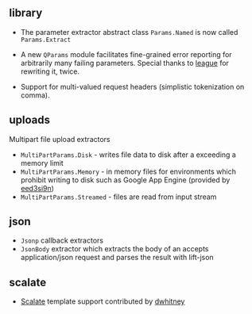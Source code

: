 library
-------

  * The parameter extractor abstract class `Params.Named` is now
    called `Params.Extract`
    
  * A new `QParams` module facilitates fine-grained error reporting for
    arbitrarily many failing parameters.  Special thanks to
    [league][league] for rewriting it, twice.
    
  * Support for multi-valued request headers (simplistic tokenization
    on comma).

[league]: http://github.com/league

uploads
-------

Multipart file upload extractors

  * `MultiPartParams.Disk` - writes file data to disk after a exceeding a memory limit
  * `MultiPartParams.Memory` - in memory files for environments which
    prohibit writing to disk such as Google App Engine (provided by
    [eed3si9n][ee])
  * `MultiPartParams.Streamed` - files are read from input stream

[ee]: http://github.com/eed3si9n

json
----

  * `Jsonp` callback extractors
  * `JsonBody` extractor which extracts the body of an accepts
    application/json request and parses the result with lift-json

scalate
------

  * [Scalate][scalate] template support contributed by [dwhitney](http://github.com/dwhitney)

[scalate]: http://scalate.fusesource.org/
